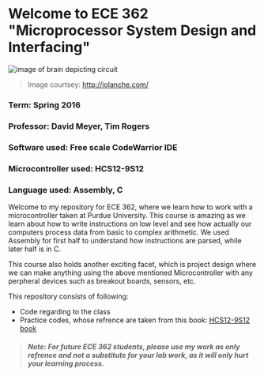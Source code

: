 # Welcome to ECE 362 "Microprocessor System Design and Interfacing"
![image of brain depicting circuit](http://iolanche.com/wp-content/uploads/2014/01/brain_circuit_board1.jpg)
>Image courtsey: http://iolanche.com/

### Term: Spring 2016
### Professor: David Meyer, Tim Rogers
### Software used: Free scale CodeWarrior IDE
### Microcontroller used: HCS12-9S12
### Language used: Assembly, C

Welcome to my repository for ECE 362, where we learn how to work with a microcontroller taken at Purdue University. This course is amazing as we learn about how to write instructions on low level and see how actually our computers process data from basic to complex arithmetic. We used Assembly for first half to understand how instructions are parsed, while later half is in C.

This course also holds another exciting facet, which is project design where we can make anything using the above mentioned Microcontroller with any perpheral devices such as breakout boards, sensors, etc.

This repository consists of following:
* Code regarding to the class
* Practice codes, whose refrence are taken from this book: [HCS12-9S12 book](http://www.amazon.com/The-HCS12-9S12-Introduction-Interfacing/dp/1435427424)

>##### Note: For future ECE 362 students, please use my work as only refrence and not a substitute for your lab work, as it will only hurt your learning process.
